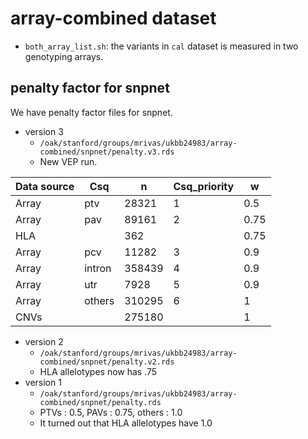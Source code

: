 # array-combined dataset

- `both_array_list.sh`: the variants in `cal` dataset is measured in two genotyping arrays.


## penalty factor for snpnet

We have penalty factor files for snpnet.

- version 3
  - `/oak/stanford/groups/mrivas/ukbb24983/array-combined/snpnet/penalty.v3.rds`
  - New VEP run.

| Data source | Csq    | n      | Csq_priority | w    |
|-------------|--------|--------|--------------|------|
| Array       | ptv    | 28321  | 1            | 0.5  |
| Array       | pav    | 89161  | 2            | 0.75 |
| HLA         |        | 362    |              | 0.75 |
| Array       | pcv    | 11282  | 3            | 0.9  |
| Array       | intron | 358439 | 4            | 0.9  |
| Array       | utr    | 7928   | 5            | 0.9  |
| Array       | others | 310295 | 6            | 1    |
| CNVs        |        | 275180 |              | 1    |

- version 2
  - `/oak/stanford/groups/mrivas/ukbb24983/array-combined/snpnet/penalty.v2.rds`
  - HLA allelotypes now has .75
- version 1
  - `/oak/stanford/groups/mrivas/ukbb24983/array-combined/snpnet/penalty.rds`
  - PTVs : 0.5, PAVs : 0.75, others : 1.0
  - It turned out that HLA allelotypes have 1.0
